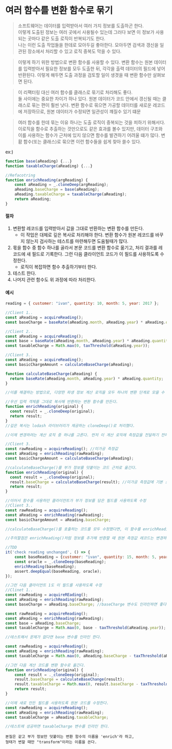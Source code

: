 # 여러 함수를 변환 함수로 묶기

> 소프트웨어는 데이터를 입력받아서 여러 가지 정보를 도출하곤 한다. <br>이렇게 도출된 정보는 여러 곳에서 사용될수 있는데 그러다 보면 이 정보가 사용되는 곳마다 같은 도출 로직이 반복되기도 한다. <br>나는 이런 도출 작업들을 한데로 모아두길 좋아한다. 모아두면 검색과 갱신을 일관된 장소에서 처리할 수 있고 로직 중복도 막을 수 있다.

> 이렇게 하기 위한 방법으로 변환 함수를 사용할 수 있다. 변환 함수는 원본 데이터를 입력받아서 필요한 정보를 모두 도출한 뒤, 각각을 출력 데이터의 필드에 넣어 반환된다. 이렇게 해두면 도출 과정을 검토할 일이 생겻을 때 변환 함수만 살펴보면 된다.

> 이 리팩터링 대신 여러 함수를 클래스로 묶기로 처리해도 좋다.<br> 둘 사이에는 중요한 차이가 하나 있다. 원본 데이터가 코드 안에서 갱신될 때는 클래스로 묶는 편이 훨씬 낫다. 변환 함수로 묶으면 가공할 데이터를 새로운 레코드에 저장하므로, 원본 데이터가 수정되면 일관성이 꺠질수 있기 떄문

> 여러 함수를 한데 묶는 이유 하나는 도출 로직이 중복되는 것을 피하기 위해서다. 이로직을 함수로 추출하는 것만으로도 같은 효과를 볼수 있지만, 데이터 구조와 이를 사용하는 함수가 근처에 있지 않으면 함수를 발견하기 어려울 떄가 많다. 변홤 함수(또는 클래스)로 묶으면 이런 함수들을 쉽게 찾아 쓸수 있다.

ex:)

```js
function base(aReading) {...}
function taxableCharge(aReading) {...}

//Refacotring
function enrichReading(argReading) {
    const aReading = _.cloneDeep(argReading);
    aReading.baseCharge = base(aReading);
    aReading.taxableCharge = taxableCharge(aReading);
    return aReading;
}
```

#### 절차

1. 변환할 레코드를 입력받아서 값을 그대로 반환하는 변환 함수를 만든다.
   - 이 작업은 대체로 깊은 복사로 처리해야 한다. 변환 함수가 원본 레코드를 바꾸지 않는지 검사하는 테스트를 마련해두면 도움될때가 많다.
2. 몫을 함수 중 함수 하나를 골라서 본문 코드를 변환 함수로 옮기고, 처리 결과를 레코드에 새 필드로 기록한다. 그런 다음 클라이언트 코드가 이 필드를 사용하도록 수정한다.
   - 로직이 복잡하면 함수 추출하기부터 한다.
3. 테스트 한다.
4. 나머지 관련 함수도 위 과정에 따라 처리한다.

#### 예시

```js
reading = { customer: "ivan", quantity: 10, month: 5, year: 2017 };

//Client 1..
const aReading = acquireReading();
const baseCharge = baseRate(aReading.month, aReading.year) * aReading.quantity;

//Client 2..
const aReading = acquireReading();
const base = baseRate(aReading.month, aReading.year) * aReading.quantity;
const taxableCharge = Math.max(0, taxThreshold(aReading.year));

//Client 3..
const aReading = acquireReading();
const basicChargeAmount = calculateBaseCharge(aReading);

function calculateBaseCharge(aReading) {
  return baseRate(aReading.month, aReading.year) * aReading.quantity;
}

//이를 해결하는 방법으로, 다양한 파생 정보 계산 로직을 모두 하나의 변환 단계로 모을 수 있다. 변환 단계에서 미가공 측정값을 입력받아서 다양한 가공 정보를 덧붙여 반환하는 것이다.

//우선 입력 객체를 그대로 복사해 반환하는 변환 함수를 만든다.
function enrichReading(original) {
  const result = _.cloneDeep(original);
  return result;
}
//깊은 복사는 lodash 라이브러리가 제공하는 cloneDeep()로 처리했다.

//이제 변경하려는 계산 로직 중 하나를 고른다. 먼저 이 계산 로직에 측정값을 전달하기 전에 부가 정보를 덧붙이도록 수정한다.

//Client 3..
const rawReading = acquireReading(); //미가공 측정값
const aReading = enrichReading(rawReading);
const basicChargeAmount = calculateBaseCharge(aReading);

//calculateBaseCharge()를 부가 정보를 덧붙이는 코드 근처로 옮긴다.
function enrichReading(original) {
  const result = _.cloneDeep(original);
  result.baseCharge = calculateBaseCharge(result); //미가공 측정값에 기본 소비량을 부가 정보로 덧붙임
  return result;
}

//이어서 함수를 사용하던 클라이언트가 부가 정보를 담은 필드를 사용하도록 수정
//Client 3..
const rawReading = acquireReading();
const aReading = enrichReading(rawReading);
const basicChargeAmount = aReading.baseCharge;

//calculateBaseCharge()를 호출하는 코드를 모두 수정했다면, 이 함수를 enrichReading()안에 중첩시킬 수 있다. 그러면 '기본요금을 이용하는 클라이언트는 변환된 레코드를 사용해야 한다'는 의도를 명확히 표현 가능

//주의할점은 enrichReading()처럼 정보를 추가해 반환할 때 원본 측정값 레코드는 변경하지 않아야 한다는 것, 따라서 이를 확인하는 테스트를 작성해두는 것이 좋다.

//TDD
it('check reading unchanged', () => {
    const baseReading = {customer: "ivan", quantity: 15, month: 5, year: 2017};
    const oracle = _.cloneDeep(baseReading);
    enrichReading(baseReading);
    assert.deepEqual(baseReading, oracle);
});

//그런 다음 클라이언트 1도 이 필드를 사용하도록 수정
//Clinet 1..
const rawReading = acquireREading();
const aReading = enrichReading(rawReading);
const baseCharge = aReading.baseCharge; //baseCharge 변수도 인라인하면 좋다.

const rawReading = acquireReading();
const aReading = enrichReading(rawReading);
const base = aReading.baseCharge;
const taxableCharge = Math.max(0, base - taxThreshold(aReading.year));

//테스트해서 문제가 없다면 base 변수를 인라인 한다.

const rawReading = acquireReading();
const aReading = enrichReading(rawReading);
const taxableCharge = Math.max(0, aReading.baseCharge - taxThreshold(aReading.year));

//그런 다음 계산 코드를 변환 함수로 옮긴다.
function enrichReading(original) {
    const result = ._cloneDeep(original);
    result.baseCharge = calculateBaseChange(result);
    result.taxableCharge = Math.max(0, result.baseCharge - taxThreshold(result.year));
    return result;
}

//이제 새로 만든 필드를 사용하도록 원본 코드를 수정한다.
const rawReading = acquireReading();
const aReading = enrichReading(rawReading);
const taxableCharge = aReading.taxableCharge;

//테스트에 성공하면 taxableCharge 변수를 인라인 한다.

```

```
본질은 같고 부가 정보만 덧붙이는 변환 함수의 이름을 'enrich'라 하고,
형태가 변할 때만 "transform"이라는 이름을 쓴다.
```
